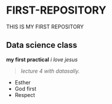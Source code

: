 # FIRST-REPOSITORY
THIS IS MY FIRST REPOSITORY
## Data science class
**my first practical**
*i love jesus*
>*lecture 4 with datasally.*
- Esther
- God first
- Respect
